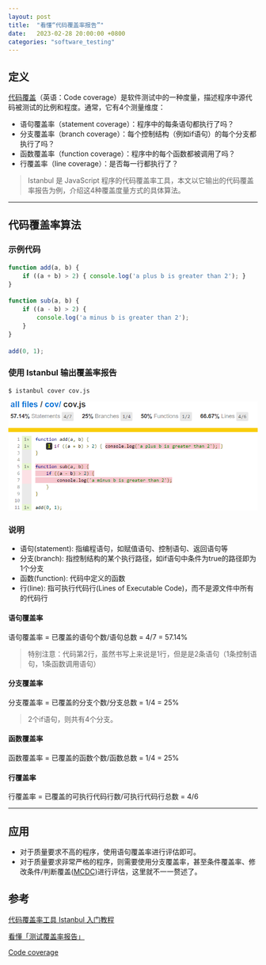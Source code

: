 ```yaml
---
layout: post
title:  "看懂“代码覆盖率报告”"
date:   2023-02-28 20:00:00 +0800
categories: "software_testing"
---
```


## 定义

[代码覆盖](https://en.wikipedia.org/wiki/Code_coverage)（英语：Code coverage）是软件测试中的一种度量，描述程序中源代码被测试的比例和程度。通常，它有4个测量维度：

- 语句覆盖率（statement coverage）：程序中的每条语句都执行了吗？
- 分支覆盖率（branch coverage）：每个控制结构（例如if语句）的每个分支都执行了吗？
- 函数覆盖率（function coverage）：程序中的每个函数都被调用了吗？
- 行覆盖率（line coverage）：是否每一行都执行了？

> Istanbul 是 JavaScript 程序的代码覆盖率工具，本文以它输出的代码覆盖率报告为例，介绍这4种覆盖度量方式的具体算法。

---

## 代码覆盖率算法

### 示例代码

```JavaScript
function add(a, b) {
    if ((a + b) > 2) { console.log('a plus b is greater than 2'); }
}

function sub(a, b) {
    if ((a - b) > 2) {
        console.log('a minus b is greater than 2');
    }
}

add(0, 1);
```

### 使用 Istanbul 输出覆盖率报告

```Shell
$ istanbul cover cov.js
```

![覆盖率](/images/2023.02.28/cov.png)

### 说明

- 语句(statement): 指编程语句，如赋值语句、控制语句、返回语句等
- 分支(branch): 指控制结构的某个执行路径，如if语句中条件为true的路径即为1个分支
- 函数(function): 代码中定义的函数
- 行(line): 指可执行代码行(Lines of Executable Code)，而不是源文件中所有的代码行

#### 语句覆盖率

语句覆盖率 = 已覆盖的语句个数/语句总数 = 4/7 = 57.14%

> 特别注意：代码第2行，虽然书写上来说是1行，但是是2条语句（1条控制语句，1条函数调用语句）

#### 分支覆盖率

分支覆盖率 = 已覆盖的分支个数/分支总数 = 1/4 = 25%

> 2个if语句，则共有4个分支。

#### 函数覆盖率

函数覆盖率 = 已覆盖的函数个数/函数总数 = 1/4 = 25%

#### 行覆盖率

行覆盖率 = 已覆盖的可执行代码行数/可执行代码行总数 = 4/6

---

## 应用

- 对于质量要求不高的程序，使用语句覆盖率进行评估即可。
- 对于质量要求非常严格的程序，则需要使用分支覆盖率，甚至条件覆盖率、修改条件/判断覆盖([MCDC](https://en.wikipedia.org/wiki/Modified_condition/decision_coverage))进行评估，这里就不一一赘述了。

## 参考

[代码覆盖率工具 Istanbul 入门教程](https://www.ruanyifeng.com/blog/2015/06/istanbul.html)

[看懂「测试覆盖率报告」](https://github.com/JChehe/blog/issues/49)

[Code coverage](https://en.wikipedia.org/wiki/Code_coverage)
